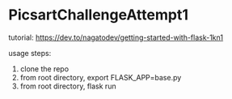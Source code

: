 # PicsartChallengeAttempt1

tutorial: https://dev.to/nagatodev/getting-started-with-flask-1kn1

usage steps:
1. clone the repo
2. from root directory, export FLASK_APP=base.py
3. from root directory, flask run
